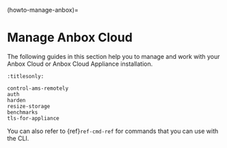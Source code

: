 (howto-manage-anbox)=
# Manage Anbox Cloud

The following guides in this section help you to manage and work with your Anbox Cloud or Anbox Cloud Appliance installation.

```{toctree}
:titlesonly:

control-ams-remotely
auth
harden
resize-storage
benchmarks
tls-for-appliance
```

You can also refer to {ref}`ref-cmd-ref` for commands that you can use with the CLI.
